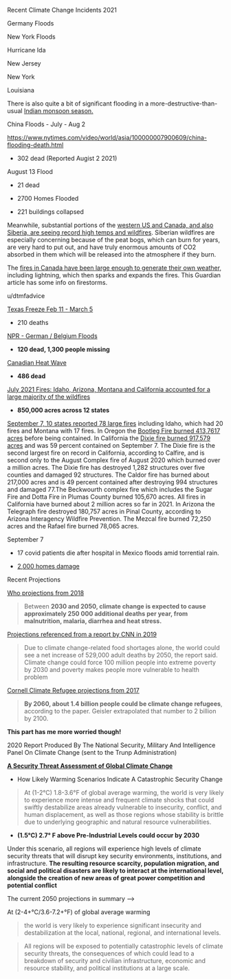 Recent Climate Change Incidents 2021

Germany Floods

New York Floods

Hurricane Ida

New Jersey

New York

Louisiana

There is also quite a bit of significant flooding in a more-destructive-than-usual [Indian monsoon season.](https://www.nytimes.com/2021/07/26/world/asia/india-landslides-floods.html?action=click&module=Top%20Stories&pgtype=Homepage)

China Floods - July - Aug 2

https://www.nytimes.com/video/world/asia/100000007900609/china-flooding-death.html

- 302 dead (Reported Augist 2 2021)

August 13 Flood

- 21 dead

- 2700 Homes Flooded

- 221 buildings collapsed

Meanwhile, substantial portions of the [western US and Canada, and also Siberia, are seeing record high temps and wildfires](https://www.themoscowtimes.com/2021/01/27/peat-fires-smolder-in-siberia-despite-bone-chilling-temperatures-a72747). Siberian wildfires are especially concerning because of the peat bogs, which can burn for years, are very hard to put out, and have truly enormous amounts of CO2 absorbed in them which will be released into the atmosphere if they burn.

The [fires in Canada have been large enough to generate their own weather,](https://www.theguardian.com/world/2021/jul/23/us-wildfires-weather-systems-fire-tornado-haze-clouds) including lightning, which then sparks and expands the fires. This Guardian article has some info on firestorms.

u/dtmfadvice

[Texas Freeze Feb 11 - March 5](https://nyti.ms/3BRDjUW)

- 210 deaths

[NPR - German / Belgium Floods](https://www.npr.org/sections/pictureshow/2021/07/16/1016796637/germany-belgium-flooding-deaths-climate-change)

- **120 dead, 1,300 people missing**

[Canadian Heat Wave](https://www.bbc.com/news/world-us-canada-57668738)

- **486 dead**


[July 2021 Fires: Idaho, Arizona, Montana and California accounted for a large majority of the wildfires](https://www.nbcnews.com/news/us-news/firefighters-make-progress-2-large-wildfires-california-oregon-n1273783)

- **850,000 acres across 12 states**

[September 7, 10 states reported 78 large fires]() including Idaho, which had 20 fires and Montana with 17 fires. In Oregon the [Bootleg Fire burned 413,7617 acres](https://inciweb.nwcg.gov/incident/7609/) before being contained. In California the [Dixie fire burned 917,579 acres](https://www.msn.com/en-us/weather/topstories/dixie-fire-burns-more-than-917k-acres-59-containment/ar-AAO9SME) and was 59 percent contained on September 7. The Dixie fire is the second largest fire on record in California, according to Calfire, and is second only to the August Complex fire of August 2020 which burned over a million acres. The Dixie fire has destroyed 1,282 structures over five counties and damaged 92 structures. The Caldor fire has burned about 217,000 acres and is 49 percent contained after destroying 994 structures and damaged 77.The Beckwourth complex fire which includes the Sugar Fire and Dotta Fire in Plumas County burned 105,670 acres. All fires in California have burned about 2 million acres so far in 2021. In Arizona the Telegraph fire destroyed 180,757 acres in Pinal County, according to Arizona Interagency Wildfire Prevention. The Mezcal fire burned 72,250 acres and the Rafael fire burned 78,065 acres.

September 7

- 17 covid patients die after hospital in Mexico floods amid torrential rain.

- [2,000 homes damage](https://www.yahoo.com/entertainment/mexican-hospital-evacuated-flooding-causes-212132359.html)



Recent Projections

[Who projections from 2018](https://www.who.int/en/news-room/fact-sheets/detail/climate-change-and-health)

>Between **2030 and 2050, climate change is expected to cause approximately 250 000 additional deaths per year, from malnutrition, malaria, diarrhea and heat stress.**

[Projections referenced from a report by CNN in 2019](https://www.cnn.com/2019/01/16/health/climate-change-health-emergency-study/index.html)

>Due to climate change-related food shortages alone, the world could see a net increase of 529,000 adult deaths by 2050, the report said. Climate change could force 100 million people into extreme poverty by 2030 and poverty makes people more vulnerable to health problem

[Cornell Climate Refugee projections from 2017](https://news.cornell.edu/stories/2017/06/rising-seas-could-result-2-billion-refugees-2100)

>**By 2060, about 1.4 billion people could be climate change refugees**, according to the paper. Geisler extrapolated that number to 2 billion by 2100.

**This part has me more worried though!**

2020 Report Produced By The National Security, Military And Intelligence Panel On Climate Change (sent to the Trunp Administration)

[**A Security Threat Assessment of Global Climate Change**](https://climateandsecurity.org/wp-content/uploads/2020/03/a-security-threat-assessment-of-climate-change.pdf)

- How Likely Warming Scenarios Indicate A Catastrophic Security Change

>At (1-2°C) 1.8-3.6°F of global average warming, the world is very likely to experience more intense and frequent climate shocks that could swiftly destabilize areas already vulnerable to insecurity, conflict, and human displacement, as well as those regions whose stability is brittle due to underlying geographic and natural resource vulnerabilities.

- **(1.5°C) 2.7° F above Pre-Industrial Levels could occur by 2030**

Under this scenario, all regions will experience high levels of climate security threats that will disrupt key security environments, institutions, and infrastructure. **The resulting resource scarcity, population migration, and social and political disasters are likely to interact at the international level, alongside the creation of new areas of great power competition and potential conflict**

The current 2050 projections in summary --> 

At (2-4+°C/3.6-7.2+°F) of global average warming

>the world is very likely to experience significant insecurity and destabilization at the local, national, regional, and international levels.

>All regions will be exposed to potentially catastrophic levels of climate security threats, the 
consequences of which could lead to a breakdown of security and civilian infrastructure, economic and 
resource stability, and political institutions at a large scale.
